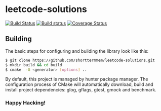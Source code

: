 # leetcode-solutions
[![Build Status](https://travis-ci.org/shorttermmem/leetcode-solutions.svg?branch=master)](https://travis-ci.org/shorttermmem/leetcode-solutions)
[![Build status](https://ci.appveyor.com/api/projects/status/q5u3egroej92iakg/branch/master?svg=true)](https://ci.appveyor.com/project/shorttermmem/leetcode-solutions/branch/master)
[![Coverage Status](https://coveralls.io/repos/github/shorttermmem/leetcode-solutions/badge.svg?branch=master)](https://coveralls.io/github/shorttermmem/leetcode-solutions?branch=master)


## Building

The basic steps for configuring and building the library look like this:

```bash
$ git clone https://github.com/shorttermmem/leetcode-solutions.git
$ mkdir build && cd build
$ cmake  -G <generator> [options] ..
```

By default, this project is managed by hunter package manager. The configuration process of CMake will automatically download, build and install project dependencies: glog, gflags, gtest, gmock and benchmark.

### Happy Hacking!

